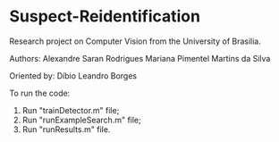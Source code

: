 # Suspect-Reidentification
Research project on Computer Vision from the University of Brasilia.

Authors: Alexandre Saran Rodrigues
         Mariana Pimentel Martins da Silva
         
Oriented by: Díbio Leandro Borges

To run the code:
1. Run "trainDetector.m" file;
2. Run "runExampleSearch.m" file;
3. Run "runResults.m" file.
